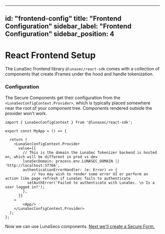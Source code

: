 
---
id: "frontend-config"
title: "Frontend Configuration"
sidebar_label: "Frontend Configuration"
sidebar_position: 4
---
# React Frontend Setup

The LunaSec frontend library `@lunasec/react-sdk` comes with a collection of components that create iFrames under the hood and handle tokenization.

### Configuration
The Secure Components get their configuration from the `<LunaSecConfigContext.Provider>`, which is typically placed somewhere near the root 
of your component tree.  Components rendered outside the provider won't work.

```tsx
import { LunaSecConfigContext } from '@lunasec/react-sdk';

export const MyApp = () => {

  return (
    <LunaSecConfigContext.Provider
      value={{
        // This is the domain the LunaSec Tokenizer backend is hosted on, which will be different in prod vs dev
        lunaSecDomain: process.env.LUNASEC_DOMAIN || 'http://localhost:37766',
        authenticationErrorHandler: (e: Error) => {
            // You may wish to render some error UI or perform an action like page refresh if LunaSec fails to authenticate
          setAuthError('Failed to authenticate with LunaSec. \n Is a user logged in?');
        },
      }}
    >
        <App/>
    </LunaSecConfigContext.Provider>
  );
};
```

Now we can use LunaSecs components.  [Next we'll create a Secure Form.](/pages/getting-started/dedicated-tokenizer/securing-text)

